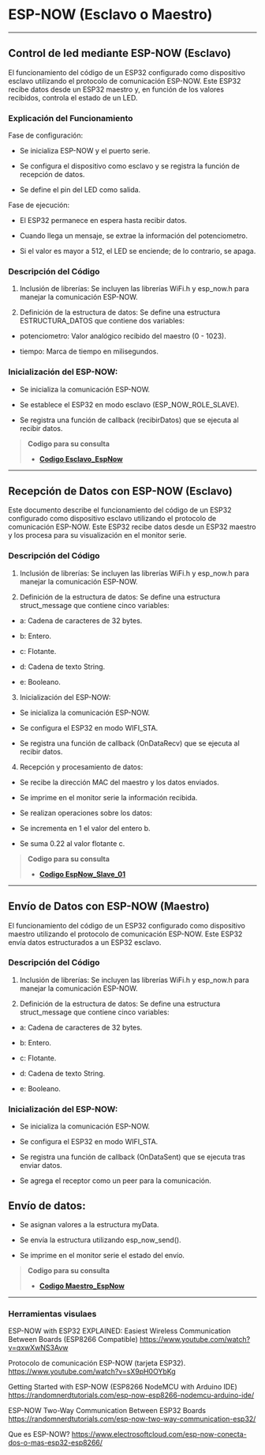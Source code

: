 # ESP-NOW (Esclavo o Maestro)
------------

## Control de led mediante ESP-NOW (Esclavo)
El funcionamiento del código de un ESP32 configurado como dispositivo esclavo utilizando el protocolo de comunicación ESP-NOW. Este ESP32 recibe datos desde un ESP32 maestro y, en función de los valores recibidos, controla el estado de un LED.


### Explicación del Funcionamiento

Fase de configuración:

- Se inicializa ESP-NOW y el puerto serie.

- Se configura el dispositivo como esclavo y se registra la función de recepción de datos.

- Se define el pin del LED como salida.

Fase de ejecución:

- El ESP32 permanece en espera hasta recibir datos.

- Cuando llega un mensaje, se extrae la información del potenciometro.

- Si el valor es mayor a 512, el LED se enciende; de lo contrario, se apaga.

### Descripción del Código

1. Inclusión de librerías: Se incluyen las librerías WiFi.h y esp_now.h para manejar la comunicación ESP-NOW.

2. Definición de la estructura de datos: Se define una estructura ESTRUCTURA_DATOS que contiene dos variables:

- potenciometro: Valor analógico recibido del maestro (0 - 1023).

- tiempo: Marca de tiempo en milisegundos.

### Inicialización del ESP-NOW:

- Se inicializa la comunicación ESP-NOW.

- Se establece el ESP32 en modo esclavo (ESP_NOW_ROLE_SLAVE).

- Se registra una función de callback (recibirDatos) que se ejecuta al recibir datos.

>**Codigo para su consulta**
   >
   >- **[Codigo Esclavo_EspNow](Esclavo_EspNow.ino)**
   ---------------

## Recepción de Datos con ESP-NOW (Esclavo)


Este documento describe el funcionamiento del código de un ESP32 configurado como dispositivo esclavo utilizando el protocolo de comunicación ESP-NOW. Este ESP32 recibe datos desde un ESP32 maestro y los procesa para su visualización en el monitor serie.

### Descripción del Código

1. Inclusión de librerías: Se incluyen las librerías WiFi.h y esp_now.h para manejar la comunicación ESP-NOW.

2. Definición de la estructura de datos: Se define una estructura struct_message que contiene cinco variables:

- a: Cadena de caracteres de 32 bytes.

- b: Entero.

- c: Flotante.

- d: Cadena de texto String.

- e: Booleano.

3. Inicialización del ESP-NOW:

- Se inicializa la comunicación ESP-NOW.

- Se configura el ESP32 en modo WIFI_STA.

- Se registra una función de callback (OnDataRecv) que se ejecuta al recibir datos.

4. Recepción y procesamiento de datos:

- Se recibe la dirección MAC del maestro y los datos enviados.

- Se imprime en el monitor serie la información recibida.

- Se realizan operaciones sobre los datos:

- Se incrementa en 1 el valor del entero b.

- Se suma 0.22 al valor flotante c.

>**Codigo para su consulta**
   >
   >- **[Codigo EspNow_Slave_01](EspNow_Slave_01.ino)**
   --------------

   ## Envío de Datos con ESP-NOW (Maestro)

   El funcionamiento del código de un ESP32 configurado como dispositivo maestro utilizando el protocolo de comunicación ESP-NOW. Este ESP32 envía datos estructurados a un ESP32 esclavo.

### Descripción del Código

1. Inclusión de librerías: Se incluyen las librerías WiFi.h y esp_now.h para manejar la comunicación ESP-NOW.

2. Definición de la estructura de datos: Se define una estructura struct_message que contiene cinco variables:

- a: Cadena de caracteres de 32 bytes.

- b: Entero.

- c: Flotante.

- d: Cadena de texto String.

- e: Booleano.

### Inicialización del ESP-NOW:

- Se inicializa la comunicación ESP-NOW.

- Se configura el ESP32 en modo WIFI_STA.

- Se registra una función de callback (OnDataSent) que se ejecuta tras enviar datos.

- Se agrega el receptor como un peer para la comunicación.

## Envío de datos:
- Se asignan valores a la estructura myData.

- Se envía la estructura utilizando esp_now_send().

- Se imprime en el monitor serie el estado del envío.

>**Codigo para su consulta**
   >
   >- **[Codigo Maestro_EspNow](Maestro_EspNow.ino)**
   --------------

   ### Herramientas visulaes

   ESP-NOW with ESP32 EXPLAINED: Easiest Wireless Communication Between Boards (ESP8266 Compatible)
https://www.youtube.com/watch?v=qxwXwNS3Avw

Protocolo de comunicación ESP-NOW (tarjeta ESP32).
https://www.youtube.com/watch?v=sX9pH0OYbKg

Getting Started with ESP-NOW (ESP8266 NodeMCU with Arduino IDE)
https://randomnerdtutorials.com/esp-now-esp8266-nodemcu-arduino-ide/

ESP-NOW Two-Way Communication Between ESP32 Boards
https://randomnerdtutorials.com/esp-now-two-way-communication-esp32/

Que es ESP-NOW?
https://www.electrosoftcloud.com/esp-now-conecta-dos-o-mas-esp32-esp8266/
